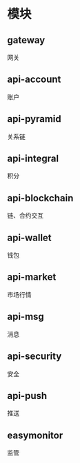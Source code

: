 # 模块
## gateway
网关
## api-account
账户
## api-pyramid
关系链
## api-integral
积分
## api-blockchain
链、合约交互
## api-wallet
钱包
## api-market
市场行情
## api-msg
消息
## api-security
安全
## api-push
推送
## easymonitor
监管